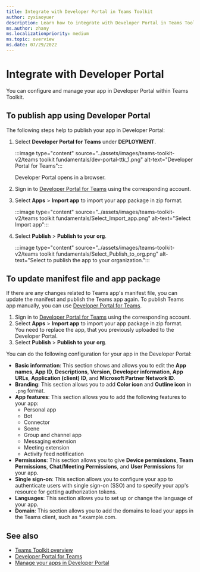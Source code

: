 ```yaml
---
title: Integrate with Developer Portal in Teams Toolkit 
author: zyxiaoyuer
description: Learn how to integrate with Developer Portal in Teams Toolkit.
ms.author: zhany
ms.localizationpriority: medium
ms.topic: overview
ms.date: 07/29/2022
---
```


# Integrate with Developer Portal

You can configure and manage your app in Developer Portal within Teams Toolkit.

## To publish app using Developer Portal

The following steps help to publish your app in Developer Portal:

1. Select **Developer Portal for Teams** under **DEPLOYMENT**.

    :::image type="content" source="../assets/images/teams-toolkit-v2/teams toolkit fundamentals/dev-portal-ttk_1.png" alt-text="Developer Portal for Teams":::

   Developer Portal opens in a browser.

1. Sign in to [Developer Portal for Teams](https://dev.teams.microsoft.com) using the corresponding account.
1. Select **Apps** > **Import app** to import your app package in zip format.

    :::image type="content" source="../assets/images/teams-toolkit-v2/teams toolkit fundamentals/Select_Import_app.png" alt-text="Select Import app":::

1. Select **Publish** > **Publish to your org**.

    :::image type="content" source="../assets/images/teams-toolkit-v2/teams toolkit fundamentals/Select_Publish_to_org.png" alt-text="Select to publish the app to your organization.":::

## To update manifest file and app package

If there are any changes related to Teams app's manifest file, you can update the manifest and publish the Teams app again. To publish Teams app manually, you can use [Developer Portal for Teams](https://dev.teams.microsoft.com/home).

1. Sign in to [Developer Portal for Teams](https://dev.teams.microsoft.com) using the corresponding account.
1. Select **Apps** > **Import app** to import your app package in zip format.<br>
   You need to replace the app, that you previously uploaded to the Developer Portal.
1. Select **Publish** > **Publish to your org**.

You can do the following configuration for your app in the Developer Portal:

* **Basic information**: This section shows and allows you to edit the **App names**, **App ID**, **Descriptions**, **Version**, **Developer information**, **App URLs**, **Application (client) ID**, and **Microsoft Partner Network ID**.
* **Branding**: This section allows you to add **Color icon** and **Outline icon** in `.png` format.
* **App features**: This section allows you to add the following features to your app:
  * Personal app
  * Bot
  * Connector
  * Scene
  * Group and channel app
  * Messaging extension
  * Meeting extension
  * Activity feed notification
* **Permissions**: This section allows you to give **Device permissions**, **Team Permissions**, **Chat/Meeting Permissions**, and **User Permissions** for your app.
* **Single sign-on**: This section allows you to configure your app to authenticate users with single sign-on (SSO) and to specify your app's resource for getting authorization tokens.
* **Languages**: This section allows you to set up or change the language of your app.
* **Domain**: This section allows you to add the domains to load your apps in the Teams client, such as *.example.com.

## See also

* [Teams Toolkit overview](teams-toolkit-fundamentals.md)
* [Developer Portal for Teams](../concepts/build-and-test/teams-developer-portal.md)
* [Manage your apps in Developer Portal](../concepts/build-and-test/manage-your-apps-in-developer-portal.md)
